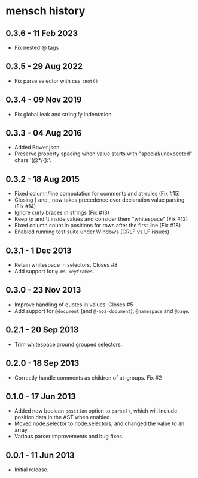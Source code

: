 # mensch history

## 0.3.6 - 11 Feb 2023

- Fix nested @ tags

## 0.3.5 - 29 Aug 2022

- Fix parse selector with css `:not()`

## 0.3.4 - 09 Nov 2019

- Fix global leak and stringify indentation

## 0.3.3 - 04 Aug 2016

- Added Bower.json
- Preserve property spacing when value starts with "special/unexpected" chars '(@*/{):'.

## 0.3.2 - 18 Aug 2015

- Fixed column/line computation for comments and at-rules (Fix #15)
- Closing } and ; now takes precedence over declaration value parsing (Fix #14)
- Ignore curly braces in strings (Fix #13)
- Keep \n and \t inside values and consider them "whitespace" (Fix #12)
- Fixed column count in positions for rows after the first line (Fix #18)
- Enabled running test suite under Windows (CRLF vs LF issues)

## 0.3.1 - 1 Dec 2013

- Retain whitespace in selectors. Closes #8
- Add support for `@-ms-keyframes`.

## 0.3.0 - 23 Nov 2013

- Improve handling of quotes in values. Closes #5
- Add support for `@document` (and `@-moz-document`), `@namespace` and `@page`.

## 0.2.1 - 20 Sep 2013

- Trim whitespace around grouped selectors.

## 0.2.0 - 18 Sep 2013

- Correctly handle comments as children of at-groups. Fix #2

## 0.1.0 - 17 Jun 2013

- Added new boolean `position` option to `parse()`, which will include position
  data in the AST when enabled.
- Moved node.selector to node.selectors, and changed the value to an array.
- Various parser improvements and bug fixes.

## 0.0.1 - 11 Jun 2013

- Initial release.
